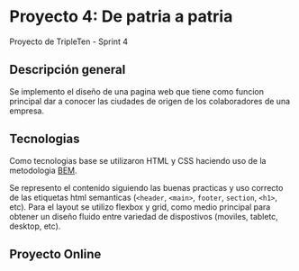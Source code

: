 # Proyecto 4: De patria a patria

Proyecto de TripleTen - Sprint 4

## Descripción general    

Se implemento el diseño de una pagina web que tiene como funcion principal dar a conocer las ciudades de origen de los colaboradores de una empresa.

## Tecnologias

Como tecnologias base se utilizaron HTML y CSS haciendo uso de la metodologia [BEM](https://en.bem.info/methodology/).

Se represento el contenido siguiendo las buenas practicas y uso correcto de las etiquetas html semanticas (`<header`, `<main>`, `footer`, `section`, `<h1>`, etc). Para el layout se utilizo flexbox y grid, como medio principal para obtener un diseño fluido entre variedad de dispostivos (moviles, tabletc, desktop, etc).

## Proyecto Online

